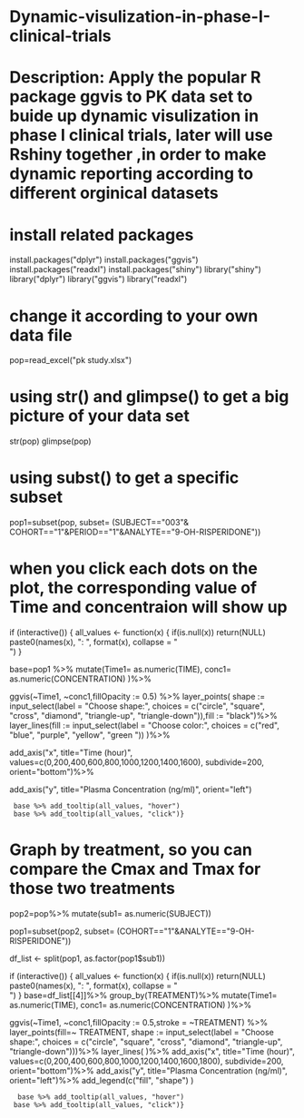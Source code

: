 # Dynamic-visulization-in-phase-I-clinical-trials
# Description: Apply the popular R package ggvis to PK data set to buide up dynamic visulization in phase I clinical trials, later will use Rshiny together ,in order to make dynamic reporting according to different orginical datasets
# install related packages
install.packages("dplyr")
install.packages("ggvis")
install.packages("readxl")
install.packages("shiny")
library("shiny")
library("dplyr")
library("ggvis")
library("readxl")

 # change it according to your own data file

pop=read_excel("pk study.xlsx")   

 # using str() and glimpse() to get a big picture of your data set
 
str(pop)
glimpse(pop)     

 # using subst() to get a specific subset

pop1=subset(pop, subset= (SUBJECT=="003"& COHORT=="1"&PERIOD=="1"&ANALYTE=="9-OH-RISPERIDONE"))  

# when you click each dots on the plot, the corresponding value of Time and concentraion will show up

if (interactive()) {
    all_values <- function(x) {
         if(is.null(x)) return(NULL)
         paste0(names(x), ": ", format(x), collapse = "<br />")
     }


base=pop1 %>%
  mutate(Time1= as.numeric(TIME), conc1= as.numeric(CONCENTRATION) )%>%
 
  ggvis(~Time1, ~conc1,fillOpacity := 0.5) %>%
  layer_points( 
                shape := input_select(label = "Choose shape:",
                                      choices = c("circle", "square", "cross",
                                                  "diamond", "triangle-up", "triangle-down")),fill := "black")%>%
  layer_lines(fill := input_select(label = "Choose color:",
                                   choices = c("red", "blue", "purple",
                                               "yellow", "green "))
              )%>%
              
  add_axis("x",
           title="Time (hour)",
           values=c(0,200,400,600,800,1000,1200,1400,1600),
           subdivide=200, 
           orient="bottom")%>% 
           
  add_axis("y",
           title="Plasma Concentration (ng/ml)",
           orient="left")


     base %>% add_tooltip(all_values, "hover")
     base %>% add_tooltip(all_values, "click")}




# Graph by treatment, so you can compare the Cmax and Tmax for those two treatments


pop2=pop%>%
mutate(sub1= as.numeric(SUBJECT))

pop1=subset(pop2, subset= (COHORT=="1"&ANALYTE=="9-OH-RISPERIDONE"))

df_list <- split(pop1, as.factor(pop1$sub1))


if (interactive()) {
    all_values <- function(x) {
         if(is.null(x)) return(NULL)
         paste0(names(x), ": ", format(x), collapse = "<br />")
     }
base=df_list[[4]]%>%
  group_by(TREATMENT)%>%
  mutate(Time1= as.numeric(TIME), conc1= as.numeric(CONCENTRATION) )%>%
  
  ggvis(~Time1, ~conc1,fillOpacity := 0.5,stroke = ~TREATMENT) %>%
  layer_points(fill=~ TREATMENT, 
    shape := input_select(label = "Choose shape:",
                          choices = c("circle", "square", "cross",
                                      "diamond", "triangle-up", "triangle-down")))%>%
  layer_lines( )%>%
  add_axis("x",
           title="Time (hour)",
           values=c(0,200,400,600,800,1000,1200,1400,1600,1800),
           subdivide=200, 
           orient="bottom")%>% 
  add_axis("y",
           title="Plasma Concentration (ng/ml)",
           orient="left")%>%
add_legend(c("fill", "shape") )


      base %>% add_tooltip(all_values, "hover")
     base %>% add_tooltip(all_values, "click")}

